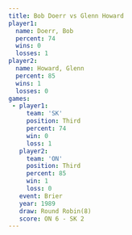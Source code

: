 ```yaml
---
title: Bob Doerr vs Glenn Howard
player1:             
  name: Doerr, Bob   
  percent: 74        
  wins: 0            
  losses: 1          
player2:             
  name: Howard, Glenn
  percent: 85        
  wins: 1            
  losses: 0          
games:
 - player1:         
     team: 'SK'     
     position: Third
     percent: 74    
     win: 0         
     loss: 1        
   player2:         
     team: 'ON'     
     position: Third
     percent: 85    
     win: 1         
     loss: 0        
   event: Brier        
   year: 1989          
   draw: Round Robin(8)
   score: ON 6 - SK 2  
---
```

